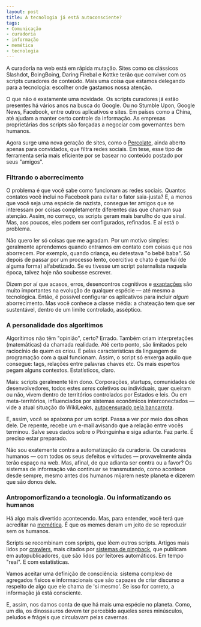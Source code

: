 ```yaml
---
layout: post
title: A tecnologia já está autoconsciente?
tags:
- Comunicação
- curadoria
- informação
- memética
- tecnologia
---
```


A curadoria na web está em rápida mutação. Sites como os clássicos Slashdot, BoingBoing, Daring Firebal e Kottke terão que conviver com os scripts curadores de conteúdo. Mais uma coisa que estamos delegando para a tecnologia: escolher onde gastamos nossa atenção.

O que não é exatamente uma novidade. Os scripts curadores já estão presentes há vários anos na busca do Google. Ou no Stumble Upon, Google News, Facebook, entre outros aplicativos e sites. Em países como a China, até ajudam a manter certo controle da informação. As empresas proprietárias dos scripts são forçadas a negociar com governantes bem humanos.

Agora surge uma nova geração de sites, como o [Percolate](http://percolate.com/about/), ainda aberto apenas para convidados, que filtra redes sociais. Em tese, esse tipo de ferramenta seria mais eficiente por se basear no conteúdo postado por seus "amigos".

### Filtrando o aborrecimento
O problema é que você sabe como funcionam as redes sociais. Quantos contatos você inclui no Facebook para evitar o fator saia-justa? E, a menos que você seja uma espécie de nazista, consegue ter amigos que se interessam por coisas completamente diferentes das que chamam sua atenção. Assim, no começo, os scripts geram mais barulho do que sinal. Mas, aos poucos, eles podem ser configurados, refinados. E aí está o problema.

Não quero ler só coisas que me agradam. Por um motivo simples: geralmente aprendemos quando entramos em contato com coisas que nos aborrecem. Por exemplo, quando criança, eu detestava "o bebê baba". Só depois de passar por um processo lento, coercitivo e chato é que fui (de alguma forma) alfabetizado. Se eu tivesse um script paternalista naquela época, talvez hoje não soubesse escrever.

Dizem por aí que acasos, erros, desencontros cognitivos e [exaptações](http://pt.wikipedia.org/wiki/Exapta%C3%A7%C3%A3o) são muito importantes na evolução de qualquer espécie — até mesmo a tecnológica. Então, é possível configurar os aplicativos para incluir _algum_ aborrecimento. Mas você conhece a classe média: a chateação tem que ser sustentável, dentro de um limite controlado, asséptico.

### A personalidade dos algorítimos

Algorítimos não têm "opinião", certo? Errado. Também criam interpretações (matemáticas) da chamada realidade. Até certo ponto, são limitados pelo raciocínio de quem os criou. E pelas características da linguagem de programação com a qual funcionam. Assim, o script só enxerga aquilo que consegue: tags, relações entre palavras chaves etc. Os mais espertos pegam alguns contextos. Estatísticos, claro.

Mais: scripts geralmente têm dono. Corporações, startups, comunidades de desenvolvedores, todos estes _seres_ coletivos ou individuais, quer queiram ou não, vivem dentro de territórios controlados por Estados e leis. Ou em meta-territórios, influenciados por sistemas econômicos interconectados — vide a atual situação do WikiLeaks, [autocensurado pela bancarrota](http://g1.globo.com/mundo/noticia/2011/10/para-arrecadar-dinheiro-wikileaks-suspende-publicacao-de-documentos.html).

E, assim, você se apaixona por um script. Passa a ver por meio dos olhos dele. De repente, recebe um e-mail avisando que a relação entre vocês terminou. Salve seus dados sobre o Pixinguinha e siga adiante. Faz parte. É preciso estar preparado.

Não sou exatemente contra a automatização da curadoria. Os curadores humanos — com todos os seus defeitos e virtudes — provavelmente ainda terão espaço na web. Mas, afinal, de que adianta ser contra ou a favor? Os sistemas de informação vão continuar se transmutando, como acontece desde sempre, mesmo antes dos humanos mijarem neste planeta e dizerem que são donos dele.

### Antropomorfizando a tecnologia. Ou informatizando os humanos

Há algo mais divertido acontecendo. Mas, para entender, você terá que acreditar na [memética](http://pt.wikipedia.org/wiki/Mem%C3%A9tica). É que os memes deram um jeito de se reproduzir sem os humanos.

Scripts se recombinam com spripts, que lêem outros scripts. Artigos mais lidos por [crawlers](http://en.wikipedia.org/wiki/Web_crawler), mais citados por [sistemas de pingback](http://codex.wordpress.org/Introduction_to_Blogging#Pingbacks), que publicam em autopublicadores, que são lidos por leitores automáticos. Em tempo "real". E com estatísticas.

Vamos aceitar uma definição de consciência: sistema complexo de agregados físicos e informacionais que são capazes de criar discurso a respeito de algo que ele chama de 'si mesmo'. Se isso for correto, a informação já está consciente.

E, assim, nos damos conta de que há mais uma espécie no planeta. Como, um dia, os dinossauros devem ter percebido aqueles seres minúsculos, peludos e frágeis que circulavam pelas cavernas.
